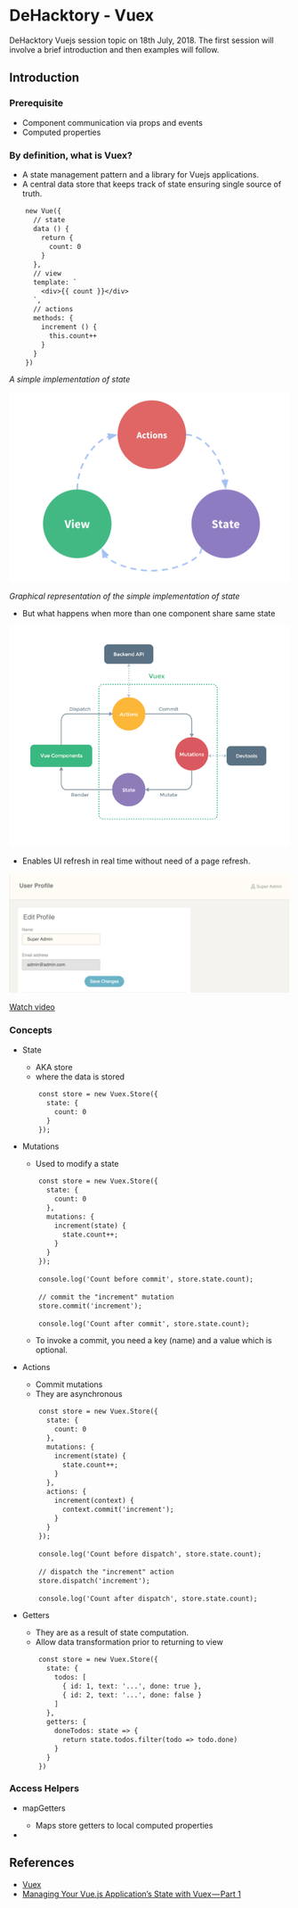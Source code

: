 # DeHacktory - Vuex
DeHacktory Vuejs session topic on 18th July, 2018. The first session will involve a brief introduction and then examples will follow. 

## Introduction

### Prerequisite
- Component communication via props and events
- Computed properties
### By definition, what is Vuex?
- A state management pattern and a library for Vuejs applications.
- A central data store that keeps track of state ensuring single source of truth.

```
    new Vue({
      // state
      data () {
        return {
          count: 0
        }
      },
      // view
      template: `
        <div>{{ count }}</div>
      `,
      // actions
      methods: {
        increment () {
          this.count++
        }
      }
    })
```

  _A simple implementation of state_

![one-way-data-flow](/screenshots/simple_state_management.png)

_Graphical representation of the simple implementation of state_

- But what happens when more than one component share same state

![vuex](/screenshots/vuex.png)

- Enables UI refresh in real time without need of a page refresh.

![grec-1](/screenshots/grec-1.png)

[Watch video](https://drive.google.com/file/d/1-nreKGgf5RklZC36vv2wx6ZhEnetglVn/view)

### Concepts

- State
    - AKA store
    - where the data is stored
    
    ```
        const store = new Vuex.Store({
          state: {
            count: 0
          }
        });
    ```
      
- Mutations

     - Used to modify a state
     ```
         const store = new Vuex.Store({
           state: {
             count: 0
           },
           mutations: {
             increment(state) {
               state.count++;
             }
           }
         });
         
         console.log('Count before commit', store.state.count);
         
         // commit the "increment" mutation
         store.commit('increment');
         
         console.log('Count after commit', store.state.count);
     ```
     - To invoke a commit, you need a key (name) and a value which is optional.
   
- Actions
    
    - Commit mutations
    - They are asynchronous
    ```
        const store = new Vuex.Store({
          state: {
            count: 0
          },
          mutations: {
            increment(state) {
              state.count++;
            }
          },
          actions: {
            increment(context) {
              context.commit('increment');
            }
          }
        });
        
        console.log('Count before dispatch', store.state.count);
        
        // dispatch the "increment" action
        store.dispatch('increment');
        
        console.log('Count after dispatch', store.state.count);
    ```

- Getters

    - They are as a result of state computation.
    - Allow data transformation prior to returning to view
    ```
        const store = new Vuex.Store({
          state: {
            todos: [
              { id: 1, text: '...', done: true },
              { id: 2, text: '...', done: false }
            ]
          },
          getters: {
            doneTodos: state => {
              return state.todos.filter(todo => todo.done)
            }
          }
        })
    ```


### Access Helpers

   - mapGetters 
   
     - Maps store getters to local computed properties
   - 
## References
* [Vuex](https://vuex.vuejs.org/)
* [Managing Your Vue.js Application’s State with Vuex — Part 1](https://morningstar.engineering/managing-your-vue-js-applications-state-with-vuex-part-1-355514a7b710)